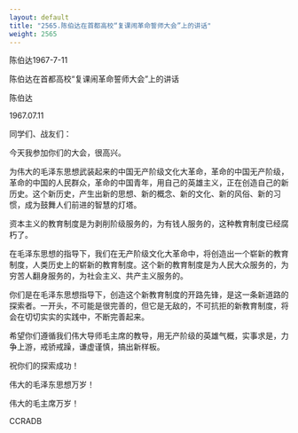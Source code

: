```yaml
---
layout: default
title: "2565.陈伯达在首都高校“复课闹革命誓师大会”上的讲话"
weight: 2565
---
```


陈伯达1967-7-11

陈伯达在首都高校“复课闹革命誓师大会”上的讲话

陈伯达

1967.07.11

同学们、战友们：

今天我参加你们的大会，很高兴。

为伟大的毛泽东思想武装起来的中国无产阶级文化大革命，革命的中国无产阶级，革命的中国的人民群众，革命的中国青年，用自己的英雄主义，正在创造自己的新历史。这个新历史，产生出新的思想、新的概念、新的文化、新的风俗、新的习惯，成为鼓舞人们前进的智慧的灯塔。

资本主义的教育制度是为剥削阶级服务的，为有钱人服务的，这种教育制度已经腐朽了。

在毛泽东思想的指导下，我们在无产阶级文化大革命中，将创造出一个崭新的教育制度，人类历史上的崭新的教育制度。这个新的教育制度是为人民大众服务的，为穷苦人翻身服务的，为社会主义、共产主义服务的。

你们是在毛泽东思想指导下，创造这个新教育制度的开路先锋，是这一条新道路的探索者。一开头，不可能是很完善的，但它是无敌的，不可抗拒的新教育制度，将会在切切实实的实践中，不断完善起来。

希望你们遵循我们伟大导师毛主席的教导，用无产阶级的英雄气概，实事求是，力争上游，戒骄戒躁，谦虚谨慎，搞出新样板。

祝你们的探索成功！

伟大的毛泽东思想万岁！

伟大的毛主席万岁！

CCRADB

